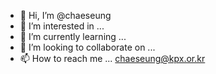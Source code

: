 - 👋 Hi, I’m @chaeseung
- 👀 I’m interested in ...
- 🌱 I’m currently learning ...
- 💞️ I’m looking to collaborate on ...
- 📫 How to reach me ... chaeseung@kpx.or.kr

<!---
chaeseung/chaeseung is a ✨ special ✨ repository because its `README.md` (this file) appears on your GitHub profile.
You can click the Preview link to take a look at your changes.
--->
